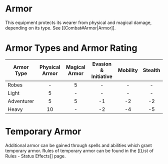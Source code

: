 # Armor
This equipment protects its wearer from physical and magical damage, depending on its type. See [[Combat#Armor|Armor]].

# Armor Types and Armor Rating
| Armor Type | Physical Armor | Magical Armor | Evasion & Initiative | Mobility | Stealth |
| ---------- | :------------: | :-----------: | :------------------: | :------: | :-----: |
| Robes      |       -        |       5       |          -           |    -     |    -    |
| Light      |       5        |       -       |          -           |    -     |    -    |
| Adventurer |       5        |       5       |          -1          |    -2    |   -2    |
| Heavy      |       10       |       -       |          -2          |    -4    |   -5    |

# Temporary Armor
Additional armor can be gained through spells and abilities which grant temporary armor. Rules of temporary armor can be found in the [[List of Rules - Status Effects]] page.